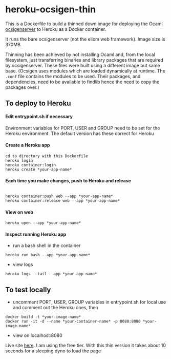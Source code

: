 # heroku-ocsigen-thin

This is a Dockerfile to build a thinned down image for deploying the Ocaml [ocsigenserver](https://ocsigen.org) to Heroku as a Docker container.  

It runs the bare ocsigenserver (not the eliom web framework).  Image size is 370MB.

Thinning has been achieved by not installing Ocaml and, from the local filesystem, just transferring binaries and library packages that are required by ocsigenserver.  These files were built using a different image but same base.  (Ocsigen uses modules which are loaded dynamically at runtime.  The `.conf` file contains the modules to be used. Their packages, and dependencies, need to be available to findlib hence the need to copy the packages over.)

## To deploy to Heroku

#### Edit entrypoint.sh if necessary
Environment variables for PORT, USER and GROUP need to be set for the Heroku environment.
The default version has these correct for Heroku

#### Create a Heroku app
```
cd to directory with this Dockerfile
heroku login
heroku container:login
heroku create *your-app-name*
```
#### Each time you make changes, push to Heroku and release
```

heroku container:push web --app *your-app-name*
heroku container:release web --app *your-app-name*
```
#### View on web
```
heroku open --app *your-app-name*
```

#### Inspect running Heroku app
- run a bash shell in the container
```
heroku run bash --app *your-app-name*
```
- view logs
```
heroku logs --tail --app *your-app-name*
```

## To test locally

- uncomment PORT, USER, GROUP variables in entrypoint.sh for local use and comment out the Heroku ones, then
```
docker build -t *your-image-name*
docker run -it -d --name *your-container-name* -p 8080:8080 *your-image-name*
```
- view on localhost:8080


Live site [here](https://eliom-test.herokuapp.com).  I am using the free tier.  With this thin version it takes about 10 seconds for a sleeping dyno to load the page




